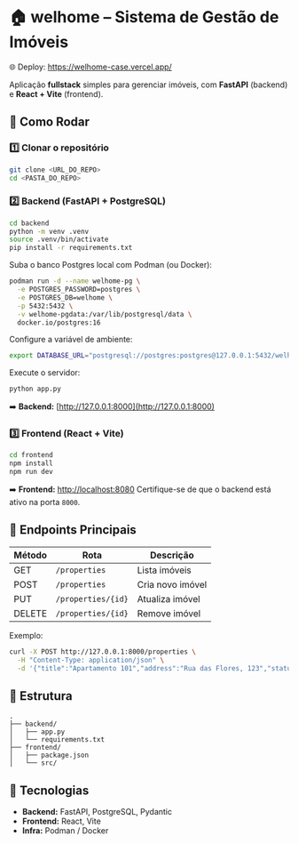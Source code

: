 # 🏠 welhome – Sistema de Gestão de Imóveis

🌐 Deploy: https://welhome-case.vercel.app/

Aplicação **fullstack** simples para gerenciar imóveis, com **FastAPI** (backend) e **React + Vite** (frontend).

## 🚀 Como Rodar

### 1️⃣ Clonar o repositório

```bash
git clone <URL_DO_REPO>
cd <PASTA_DO_REPO>
```

### 2️⃣ Backend (FastAPI + PostgreSQL)

```bash
cd backend
python -m venv .venv
source .venv/bin/activate
pip install -r requirements.txt
```

Suba o banco Postgres local com Podman (ou Docker):

```bash
podman run -d --name welhome-pg \
  -e POSTGRES_PASSWORD=postgres \
  -e POSTGRES_DB=welhome \
  -p 5432:5432 \
  -v welhome-pgdata:/var/lib/postgresql/data \
  docker.io/postgres:16
```

Configure a variável de ambiente:

```bash
export DATABASE_URL="postgresql://postgres:postgres@127.0.0.1:5432/welhome?sslmode=disable"
```

Execute o servidor:

```bash
python app.py
```

➡️ **Backend:** [http://127.0.0.1:8000](http://127.0.0.1:8000)

### 3️⃣ Frontend (React + Vite)

```bash
cd frontend
npm install
npm run dev
```

➡️ **Frontend:** [http://localhost:8080](http://localhost:8080)
Certifique-se de que o backend está ativo na porta `8000`.

## 🧭 Endpoints Principais

| Método | Rota               | Descrição        |
| ------ | ------------------ | ---------------- |
| GET    | `/properties`      | Lista imóveis    |
| POST   | `/properties`      | Cria novo imóvel |
| PUT    | `/properties/{id}` | Atualiza imóvel  |
| DELETE | `/properties/{id}` | Remove imóvel    |

Exemplo:

```bash
curl -X POST http://127.0.0.1:8000/properties \
  -H "Content-Type: application/json" \
  -d '{"title":"Apartamento 101","address":"Rua das Flores, 123","status":"active"}'
```

## 🧱 Estrutura

```
.
├── backend/
│   ├── app.py
│   └── requirements.txt
├── frontend/
│   ├── package.json
│   └── src/
```

## 🧰 Tecnologias

- **Backend:** FastAPI, PostgreSQL, Pydantic
- **Frontend:** React, Vite
- **Infra:** Podman / Docker
